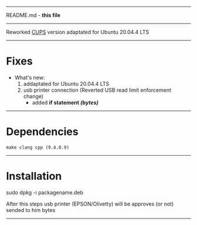 ***
README.md - **this file**
***
Reworked [CUPS](https://github.com/OpenPrinting/cups) version adaptated for Ubuntu 20.04.4 LTS
***
# Fixes

 + What's new:
   1. addaptated for Ubuntu 20.04.4 LTS
   2. usb printer connection (Reverted USB read limit enforcement change)
        - added **if statement _(bytes)_**
***
# Dependencies

```
make clang cpp (9.4.0.9)
```
***
# Installation
sudo dpkg -i packagename.deb

After this steps usb printer (EPSON/Olivetty) will be approves (or not) sended to him bytes
***
